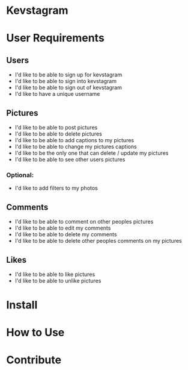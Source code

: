Kevstagram
===================

# User Requirements

## Users
* I'd like to be able to sign up for kevstagram  
* I'd like to be able to sign into kevstagram  
* I'd like to be able to sign out of kevstagram  
* I'd like to have a unique username

## Pictures
* I'd like to be able to post pictures  
* I'd like to be able to delete pictures  
* I'd like to be able to add captions to my pictures  
* I'd like to be able to change my pictures captions  
* I'd like to be the only one that can delete / update my pictures  
* I'd like to be able to see other users pictures

### Optional:
* I'd like to add filters to my photos

## Comments
* I'd like to be able to comment on other peoples pictures  
* I'd like to be able to edit my comments  
* I'd like to be able to delete my comments  
* I'd like to be able to delete other peoples comments on my pictures

## Likes
* I'd like to be able to like pictures  
* I'd like to be able to unlike pictures

# Install

# How to Use

# Contribute
